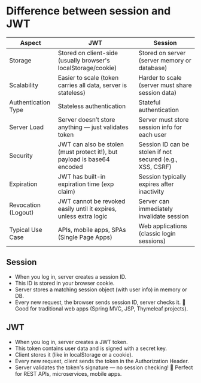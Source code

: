 # Difference between session and JWT
| Aspect            | JWT | Session |
|-------------------|-----|---------|
| Storage           | Stored on client-side (usually browser's localStorage/cookie) | Stored on server (server memory or database) |
| Scalability       | Easier to scale (token carries all data, server is stateless) | Harder to scale (server must share session data) |
| Authentication Type | Stateless authentication | Stateful authentication |
| Server Load       | Server doesn’t store anything — just validates token | Server must store session info for each user |
| Security          | JWT can also be stolen (must protect it!), but payload is base64 encoded | Session ID can be stolen if not secured (e.g., XSS, CSRF) |
| Expiration        | JWT has built-in expiration time (exp claim) | Session typically expires after inactivity |
| Revocation (Logout) | JWT cannot be revoked easily until it expires, unless extra logic | Server can immediately invalidate session |
| Typical Use Case  | APIs, mobile apps, SPAs (Single Page Apps) | Web applications (classic login sessions) |

## Session
- When you log in, server creates a session ID.
- This ID is stored in your browser cookie.
- Server stores a matching session object (with user info) in memory or DB.
- Every new request, the browser sends session ID, server checks it.
🧠 Good for traditional web apps (Spring MVC, JSP, Thymeleaf projects).
## JWT
- When you log in, server creates a JWT token.
- This token contains user data and is signed with a secret key.
- Client stores it (like in localStorage or a cookie).
- Every new request, client sends the token in the Authorization Header.
- Server validates the token's signature — no session checking!
🧠 Perfect for REST APIs, microservices, mobile apps.

